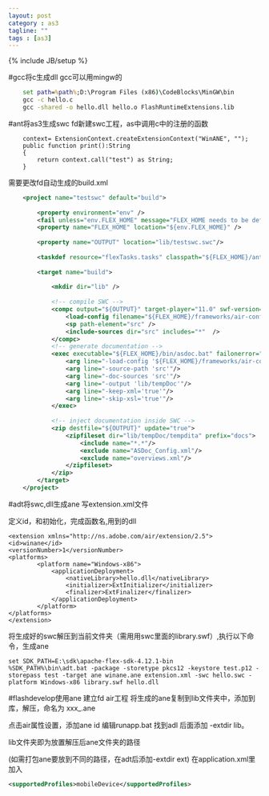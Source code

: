 ```yaml
---
layout: post
category : as3
tagline: ""
tags : [as3]
---
```

{% include JB/setup %}

#gcc将c生成dll
gcc可以用mingw的
```bat
	set path=%path%;D:\Program Files (x86)\CodeBlocks\MinGW\bin
	gcc -c hello.c
	gcc -shared -o hello.dll hello.o FlashRuntimeExtensions.lib
```
#ant将as3生成swc
fd新建swc工程，as中调用c中的注册的函数
```as3
	context= ExtensionContext.createExtensionContext("WinANE", ""); 
	public function print():String
	{
		return context.call("test") as String;
	} 
```

需要更改fd自动生成的build.xml
```xml
	<project name="testswc" default="build">
	
		<property environment="env" />
		<fail unless="env.FLEX_HOME" message="FLEX_HOME needs to be defined as an environment variable or in the Ant build." />
		<property name="FLEX_HOME" location="${env.FLEX_HOME}" />
		
		<property name="OUTPUT" location="lib/testswc.swc"/>
	
		<taskdef resource="flexTasks.tasks" classpath="${FLEX_HOME}/ant/lib/flexTasks.jar"/>
	
		<target name="build">
	
			<mkdir dir="lib" />
	
			<!-- compile SWC -->
			<compc output="${OUTPUT}" target-player="11.0" swf-version="13">
				<load-config filename="${FLEX_HOME}/frameworks/air-config.xml" />
				<sp path-element="src" />
				<include-sources dir="src" includes="*"  />
			</compc>
			<!-- generate documentation -->
			<exec executable="${FLEX_HOME}/bin/asdoc.bat" failonerror="true">
				<arg line="-load-config '${FLEX_HOME}/frameworks/air-config.xml'"/>
				<arg line="-source-path 'src'"/>
				<arg line="-doc-sources 'src'"/>
				<arg line="-output 'lib/tempDoc'"/>
				<arg line="-keep-xml='true'"/>
				<arg line="-skip-xsl='true'"/>
			</exec>
	
			<!-- inject documentation inside SWC -->
			<zip destfile="${OUTPUT}" update="true">
				<zipfileset dir="lib/tempDoc/tempdita" prefix="docs">
					<include name="*.*"/>
					<exclude name="ASDoc_Config.xml"/>
					<exclude name="overviews.xml"/>
				</zipfileset>
			</zip>
		</target>
	</project>
```
#adt将swc,dll生成ane
写extension.xml文件

定义id，和初始化，完成函数名,用到的dll

	<extension xmlns="http://ns.adobe.com/air/extension/2.5">
	<id>winane</id>
	<versionNumber>1</versionNumber>
	<platforms>
			<platform name="Windows-x86">
				<applicationDeployment>
					<nativeLibrary>hello.dll</nativeLibrary>
					<initializer>ExtInitializer</initializer>
					<finalizer>ExtFinalizer</finalizer>
				</applicationDeployment>
			</platform>
	</platforms>
	</extension>

将生成好的swc解压到当前文件夹（需用用swc里面的library.swf）,执行以下命令，生成ane

	set SDK_PATH=E:\sdk\apache-flex-sdk-4.12.1-bin
	%SDK_PATH%\bin\adt.bat -package -storetype pkcs12 -keystore test.p12 -storepass test -target ane winane.ane extension.xml -swc hello.swc -platform Windows-x86 library.swf hello.dll

#flashdevelop使用ane
建立fd air工程
将生成的ane复制到lib文件夹中，添加到库，解压，命名为 xxx_.ane

点击air属性设置，添加ane id
编辑runapp.bat 找到adl 后面添加 -extdir lib。

lib文件夹即为放置解压后ane文件夹的路径

(如需打包ane要放到不同的路径，在adt后添加-extdir ext)
在application.xml里加入
```xml
<supportedProfiles>mobileDevice</supportedProfiles>
```
